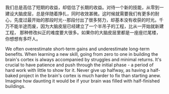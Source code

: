 我们总是高估了短期的收益，却低估了长期的收益。对待一个新的技能，从零到一建设大脑皮层，总是伴随着挣扎，同时收效甚微。这时候就需要我们有更多的耐心，先度过最开始的那段时光--那段付出了很多努力，却基本没有收获的时光。千万不能半途而废，因为大脑皮层已经建立了一个半吊子的工程，比从一开始就新建工程， 那种修改纠正的难度要大很多。如果你的大脑皮层里都是一座座烂尾楼，你想想有多吓人。

We often overestimate short-term gains and underestimate long-term benefits. When learning a new skill, going from zero to one in building the brain's cortex is always accompanied by struggles and minimal returns. It's crucial to have patience and push through the initial phase - a period of hard work with little to show for it. Never give up halfway, as having a half-baked project in the brain's cortex is much harder to fix than starting anew. Imagine how daunting it would be if your brain was filled with half-finished buildings.
